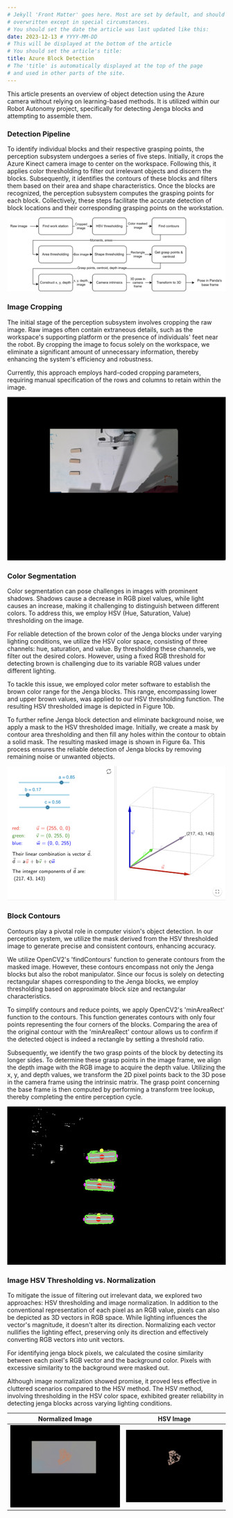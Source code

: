 ```yaml
---
# Jekyll 'Front Matter' goes here. Most are set by default, and should NOT be
# overwritten except in special circumstances. 
# You should set the date the article was last updated like this:
date: 2023-12-13 # YYYY-MM-DD
# This will be displayed at the bottom of the article
# You should set the article's title:
title: Azure Block Detection 
# The 'title' is automatically displayed at the top of the page
# and used in other parts of the site.
---
```


This article presents an overview of object detection using the Azure camera without relying on learning-based methods. It is utilized within our Robot Autonomy project, specifically for detecting Jenga blocks and attempting to assemble them.

### Detection Pipeline
To identify individual blocks and their respective grasping points, the perception subsystem undergoes a series of five steps. Initially, it crops the Azure Kinect camera image to center on the workspace. Following this, it applies color thresholding to filter out irrelevant objects and discern the blocks. Subsequently, it identifies the contours of these blocks and filters them based on their area and shape characteristics. Once the blocks are recognized, the perception subsystem computes the grasping points for each block. Collectively, these steps facilitate the accurate detection of block locations and their corresponding grasping points on the workstation.


![Pipeline of Block Detection](assets/pipeline.png)

### Image Cropping
The initial stage of the perception subsystem involves cropping the raw image. Raw images often contain extraneous details, such as the workspace's supporting platform or the presence of individuals' feet near the robot. By cropping the image to focus solely on the workspace, we eliminate a significant amount of unnecessary information, thereby enhancing the system's efficiency and robustness.

Currently, this approach employs hard-coded cropping parameters, requiring manual specification of the rows and columns to retain within the image.

![Cropped Image](assets/cropped.png)

### Color Segmentation
Color segmentation can pose challenges in images with prominent shadows. Shadows cause a decrease in RGB pixel values, while light causes an increase, making it challenging to distinguish between different colors. To address this, we employ HSV (Hue, Saturation, Value) thresholding on the image.

For reliable detection of the brown color of the Jenga blocks under varying lighting conditions, we utilize the HSV color space, consisting of three channels: hue, saturation, and value. By thresholding these channels, we filter out the desired colors. However, using a fixed RGB threshold for detecting brown is challenging due to its variable RGB values under different lighting.

To tackle this issue, we employed color meter software to establish the brown color range for the Jenga blocks. This range, encompassing lower and upper brown values, was applied to our HSV thresholding function. The resulting HSV thresholded image is depicted in Figure 10b.

To further refine Jenga block detection and eliminate background noise, we apply a mask to the HSV thresholded image. Initially, we create a mask by contour area thresholding and then fill any holes within the contour to obtain a solid mask. The resulting masked image is shown in Figure 6a. This process ensures the reliable detection of Jenga blocks by removing remaining noise or unwanted objects.

![RGB Vector](assets/rgb_vector.png)

### Block Contours

Contours play a pivotal role in computer vision's object detection. In our perception system, we utilize the mask derived from the HSV thresholded image to generate precise and consistent contours, enhancing accuracy.

We utilize OpenCV2's 'findContours' function to generate contours from the masked image. However, these contours encompass not only the Jenga blocks but also the robot manipulator. Since our focus is solely on detecting rectangular shapes corresponding to the Jenga blocks, we employ thresholding based on approximate block size and rectangular characteristics.

To simplify contours and reduce points, we apply OpenCV2's 'minAreaRect' function to the contours. This function generates contours with only four points representing the four corners of the blocks. Comparing the area of the original contour with the 'minAreaRect' contour allows us to confirm if the detected object is indeed a rectangle by setting a threshold ratio.

Subsequently, we identify the two grasp points of the block by detecting its longer sides. To determine these grasp points in the image frame, we align the depth image with the RGB image to acquire the depth value. Utilizing the x, y, and depth values, we transform the 2D pixel points back to the 3D pose in the camera frame using the intrinsic matrix. The grasp point concerning the base frame is then computed by performing a transform tree lookup, thereby completing the entire perception cycle.

![Contours](assets/zoom1.png)


### Image HSV Thresholding vs. Normalization

To mitigate the issue of filtering out irrelevant data, we explored two approaches: HSV thresholding and image normalization. In addition to the conventional representation of each pixel as an RGB value, pixels can also be depicted as 3D vectors in RGB space. While lighting influences the vector's magnitude, it doesn't alter its direction. Normalizing each vector nullifies the lighting effect, preserving only its direction and effectively converting RGB vectors into unit vectors.

For identifying jenga block pixels, we calculated the cosine similarity between each pixel's RGB vector and the background color. Pixels with excessive similarity to the background were masked out.

Although image normalization showed promise, it proved less effective in cluttered scenarios compared to the HSV method. The HSV method, involving thresholding in the HSV color space, exhibited greater reliability in detecting jenga blocks across varying lighting conditions.

Normalized Image             |  HSV Image
:-------------------------:|:-------------------------:
![](assets/norm_img.png)  |  ![](assets/hsv_img.png)




